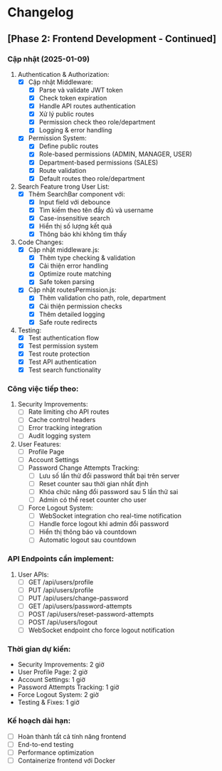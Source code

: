 # Changelog

## [Phase 2: Frontend Development - Continued]

### Cập nhật (2025-01-09)

1. Authentication & Authorization:
   - [x] Cập nhật Middleware:
     - [x] Parse và validate JWT token
     - [x] Check token expiration
     - [x] Handle API routes authentication
     - [x] Xử lý public routes
     - [x] Permission check theo role/department
     - [x] Logging & error handling
   
   - [x] Permission System:
     - [x] Define public routes
     - [x] Role-based permissions (ADMIN, MANAGER, USER)
     - [x] Department-based permissions (SALES)
     - [x] Route validation
     - [x] Default routes theo role/department

2. Search Feature trong User List:
   - [x] Thêm SearchBar component với:
     - [x] Input field với debounce
     - [x] Tìm kiếm theo tên đầy đủ và username
     - [x] Case-insensitive search
     - [x] Hiển thị số lượng kết quả
     - [x] Thông báo khi không tìm thấy

3. Code Changes:
   - [x] Cập nhật middleware.js:
     - [x] Thêm type checking & validation
     - [x] Cải thiện error handling
     - [x] Optimize route matching
     - [x] Safe token parsing
   
   - [x] Cập nhật routesPermission.js:
     - [x] Thêm validation cho path, role, department
     - [x] Cải thiện permission checks
     - [x] Thêm detailed logging
     - [x] Safe route redirects

4. Testing:
   - [x] Test authentication flow
   - [x] Test permission system
   - [x] Test route protection
   - [x] Test API authentication
   - [x] Test search functionality

### Công việc tiếp theo:
1. Security Improvements:
   - [ ] Rate limiting cho API routes
   - [ ] Cache control headers
   - [ ] Error tracking integration
   - [ ] Audit logging system

2. User Features:
   - [ ] Profile Page
   - [ ] Account Settings
   - [ ] Password Change Attempts Tracking:
     - [ ] Lưu số lần thử đổi password thất bại trên server
     - [ ] Reset counter sau thời gian nhất định
     - [ ] Khóa chức năng đổi password sau 5 lần thử sai
     - [ ] Admin có thể reset counter cho user
   - [ ] Force Logout System:
     - [ ] WebSocket integration cho real-time notification
     - [ ] Handle force logout khi admin đổi password
     - [ ] Hiển thị thông báo và countdown
     - [ ] Automatic logout sau countdown

### API Endpoints cần implement:
1. User APIs:
   - [ ] GET /api/users/profile
   - [ ] PUT /api/users/profile
   - [ ] PUT /api/users/change-password
   - [ ] GET /api/users/password-attempts
   - [ ] POST /api/users/reset-password-attempts
   - [ ] POST /api/users/logout
   - [ ] WebSocket endpoint cho force logout notification

### Thời gian dự kiến:
- Security Improvements: 2 giờ
- User Profile Page: 2 giờ
- Account Settings: 1 giờ
- Password Attempts Tracking: 1 giờ
- Force Logout System: 2 giờ
- Testing & Fixes: 1 giờ

### Kế hoạch dài hạn:
- [ ] Hoàn thành tất cả tính năng frontend
- [ ] End-to-end testing
- [ ] Performance optimization
- [ ] Containerize frontend với Docker 